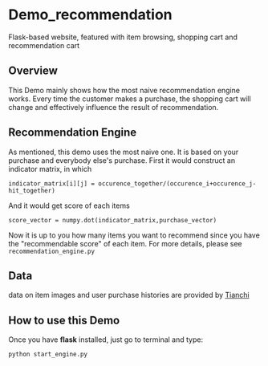 # Demo_recommendation
Flask-based website, featured with item browsing, shopping cart and recommendation cart

## Overview
This Demo mainly shows how the most naive recommendation engine works. Every time the customer makes a purchase, the shopping cart will
change and effectively influence the result of recommendation. 

## Recommendation Engine
As mentioned, this demo uses the most naive one. It is based on your purchase and everybody else's purchase. 
First it would construct an indicator matrix, in which 

```indicator_matrix[i][j] = occurence_together/(occurence_i+occurence_j-hit_together)```

And it would get score of each items

```score_vector = numpy.dot(indicator_matrix,purchase_vector)```

Now it is up to you how many items you want to recommend since you have the "recommendable score" of each item. For more details, please see ``` recommendation_engine.py ```

## Data
data on item images and user purchase histories are provided by [Tianchi](https://tianchi.shuju.aliyun.com/competition/index.htm)

## How to use this Demo
Once you have **flask** installed, just go to terminal and type:

```python start_engine.py```
